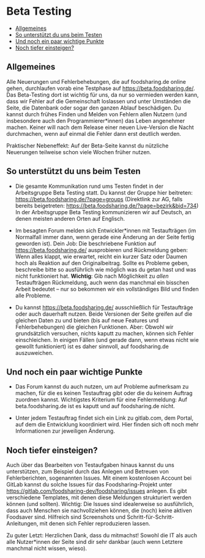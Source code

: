 # Beta Testing <!-- omit in toc -->

- [Allgemeines](#allgemeines)
- [So unterstützt du uns beim Testen](#so-unterstützt-du-uns-beim-testen)
- [Und noch ein paar wichtige Punkte](#und-noch-ein-paar-wichtige-punkte)
- [Noch tiefer einsteigen?](#noch-tiefer-einsteigen)

## Allgemeines

Alle Neuerungen und Fehlerbehebungen, die auf foodsharing.de online gehen, durchlaufen vorab eine Testphase auf <https://beta.foodsharing.de/>.
Das Beta-Testing dort ist wichtig für uns, da nur so vermieden werden kann, dass wir Fehler auf die Gemeinschaft loslassen und unter Umständen die Seite, die Datenbank oder sogar den ganzen Ablauf beschädigen.
Du kannst durch frühes Finden und Melden von Fehlern allen Nutzern (und insbesondere auch den Programmierer*innen) das Leben angenehmer machen.
Keiner will nach dem Release einer neuen Live-Version die Nacht durchmachen, wenn auf einmal die Fehler dann erst deutlich werden.

Praktischer Nebeneffekt: Auf der Beta-Seite kannst du nützliche Neuerungen teilweise schon viele Wochen früher nutzen.

## So unterstützt du uns beim Testen

- Die gesamte Kommunikation rund ums Testen findet in der Arbeitsgruppe Beta Testing statt.
  Du kannst der Gruppe hier beitreten: <https://beta.foodsharing.de/?page=groups> (Direktlink zur AG, falls bereits beigetreten: <https://beta.foodsharing.de/?page=bezirk&bid=734>)
  In der Arbeitsgruppe Beta Testing kommunizieren wir auf Deutsch, an denen meisten anderen Orten auf Englisch.

- Im besagten Forum melden sich Entwickler*innen mit Testaufträgen (im Normalfall immer dann, wenn gerade eine Änderung an der Seite fertig geworden ist).
  Dein Job: Die beschriebene Funktion auf <https://beta.foodsharing.de/> ausprobieren und Rückmeldung geben: Wenn alles klappt, wie erwartet, reicht ein kurzer Satz oder Daumen hoch als Reaktion auf den Originalbeitrag.
  Sollte es Probleme geben, beschreibe bitte so ausführlich wie möglich was du getan hast und was nicht funktioniert hat.
  **Wichtig**: Gib nach Möglichkeit zu _allen_ Testaufträgen Rückmeldung, auch wenn das manchmal ein bisschen Arbeit bedeutet – nur so bekommen wir ein vollständiges Bild und finden alle Probleme.

- Du kannst <https://beta.foodsharing.de/> ausschließlich für Testaufträge oder auch dauerhaft nutzen.
  Beide Versionen der Seite greifen auf die gleichen Daten zu und bieten (bis auf neue Features und Fehlerbehebungen) die gleichen Funktionen.
  Aber: Obwohl wir grundsätzlich versuchen, nichts kaputt zu machen, können sich Fehler einschleichen.
  In einigen Fällen (und gerade dann, wenn etwas nicht wie gewollt funktioniert) ist es daher sinnvoll, auf foodsharing.de auszuweichen.

## Und noch ein paar wichtige Punkte

- Das Forum kannst du auch nutzen, um auf Probleme aufmerksam zu machen, für die es keinen Testauftrag gibt oder die du keinem Auftrag zuordnen kannst. Wichtigstes Kriterium für eine Fehlermeldung: Auf beta.foodsharing.de ist es kaputt und auf foodsharing.de nicht.

- Unter jedem Testauftrag findet sich ein Link zu gitlab.com, dem Portal, auf dem die Entwicklung koordiniert wird. Hier finden sich oft noch mehr Informationen zur jeweiligen Änderung.

## Noch tiefer einsteigen?

Auch über das Bearbeiten von Testaufgaben hinaus kannst du uns unterstützen, zum Beispiel durch das Anlegen und Betreuen von Fehlerberichten, sogenannten Issues.
Mit einem kostenlosen Account bei GitLab kannst du solche Issues für das Foodsharing-Projekt unter <https://gitlab.com/foodsharing-dev/foodsharing/issues> anlegen.
Es gibt verschiedene Templates, mit denen diese Meldungen strukturiert werden können (und sollten).
Wichtig: Die Issues sind idealerweise so ausführlich, dass auch Menschen sie nachvollziehen können, die (noch) keine aktiven Foodsaver sind.
Hilfreich sind Screenshots und Schritt-für-Schritt-Anleitungen, mit denen sich Fehler reproduzieren lassen.

Zu guter Letzt: Herzlichen Dank, dass du mitmachst! Sowohl die IT als auch alle Nutzer*innen der Seite sind dir sehr dankbar (auch wenn Letztere manchmal nicht wissen, wieso).
